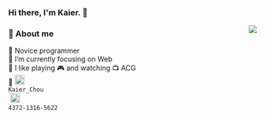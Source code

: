 ### Hi there, I'm Kaier. 👋
<img align="right" src="https://github-readme-stats.vercel.app/api?username=Kaier33&show_icons=true&count_private=true&hide_border=true&cache_seconds=1900"/>

### 🤡 About me

🌱 Novice programmer  
🔭 I’m currently focusing on Web  
💖 I like playing 🎮 and watching 📺 ACG  
👑 <code><img height="20" src="https://cdn.jsdelivr.net/gh/kaier33/image-hosting-service@main/logo_playstation.png" alt="Kaier_Chou"/> Kaier_Chou </code>&nbsp;<code><img height="20" src="https://cdn.jsdelivr.net/gh/kaier33/image-hosting-service@main/Nintendo.png" alt="4372-1316-5622" /> 4372-1316-5622</code>  
